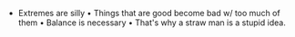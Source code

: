 - Extremes are silly
	• Things that are good become bad w/ too much of them
	• Balance is necessary
	• That's why a straw man is a stupid idea. 
